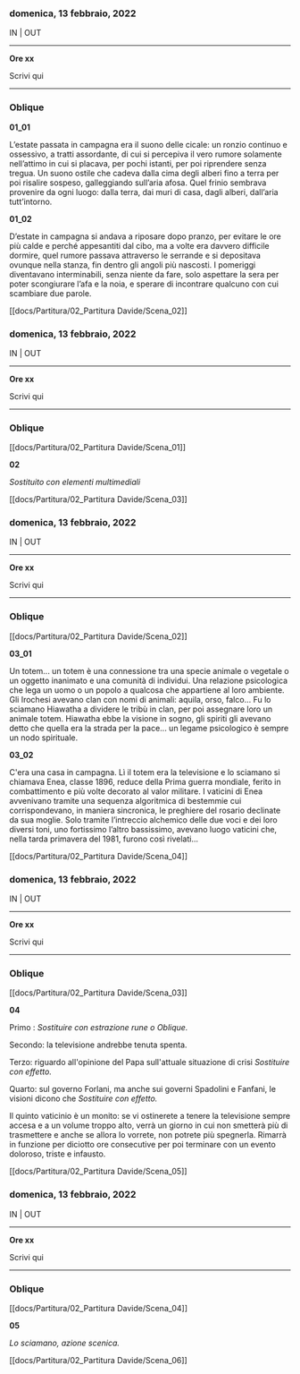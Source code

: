 ### domenica, 13 febbraio, 2022

IN | OUT

---

**Ore xx**

Scrivi qui

___

### Oblique

**01_01**

L’estate passata in campagna era il suono delle cicale: un ronzio continuo e ossessivo, a tratti assordante, di cui si percepiva il vero rumore solamente nell’attimo in cui si placava, per pochi istanti, per poi riprendere senza tregua. Un suono ostile che cadeva dalla cima degli alberi fino a terra per poi risalire sospeso, galleggiando sull’aria afosa. Quel frinio sembrava provenire da ogni luogo: dalla terra, dai muri di casa, dagli alberi, dall’aria tutt’intorno.

**01_02**

D’estate in campagna si andava a riposare dopo pranzo, per evitare le ore più calde e perché appesantiti dal cibo, ma a volte era davvero difficile dormire, quel rumore passava attraverso le serrande e si depositava ovunque nella stanza, fin dentro gli angoli più nascosti. I pomeriggi diventavano interminabili, senza niente da fare, solo aspettare la sera per poter scongiurare l’afa e la noia, e sperare di incontrare qualcuno con cui scambiare due parole.

[[docs/Partitura/02_Partitura Davide/Scena_02]]

### domenica, 13 febbraio, 2022

IN | OUT

---

**Ore xx**

Scrivi qui

___

### Oblique

[[docs/Partitura/02_Partitura Davide/Scena_01]]

**02**

*Sostituito con elementi multimediali*

[[docs/Partitura/02_Partitura Davide/Scena_03]]

### domenica, 13 febbraio, 2022

IN | OUT

---

**Ore xx**

Scrivi qui

___

### Oblique

[[docs/Partitura/02_Partitura Davide/Scena_02]]

**03_01**

Un totem... un totem è una connessione tra una specie animale o vegetale o un oggetto inanimato e una comunità di individui. Una relazione psicologica che lega un uomo o un popolo a qualcosa che appartiene al loro ambiente. Gli Irochesi avevano clan con nomi di animali: aquila, orso, falco... Fu lo sciamano Hiawatha a dividere le tribù in clan, per poi assegnare loro un animale totem. Hiawatha ebbe la visione in sogno, gli spiriti gli avevano detto che quella era la strada per la pace... un legame psicologico è sempre un nodo spirituale.

**03_02**

C'era una casa in campagna. Lì il totem era la televisione e lo sciamano si chiamava Enea, classe 1896, reduce della Prima guerra mondiale, ferito in combattimento e più volte decorato al valor militare. I vaticini di Enea avvenivano tramite una sequenza algoritmica di bestemmie cui corrispondevano, in maniera sincronica, le preghiere del rosario declinate da sua moglie. Solo tramite l’intreccio alchemico delle due voci e dei loro diversi toni, uno fortissimo l’altro bassissimo, avevano luogo vaticini che, nella tarda primavera del 1981, furono così rivelati...

[[docs/Partitura/02_Partitura Davide/Scena_04]]

### domenica, 13 febbraio, 2022

IN | OUT

---

**Ore xx**

Scrivi qui

___

### Oblique

[[docs/Partitura/02_Partitura Davide/Scena_03]]      

**04**

Primo : *Sostituire con estrazione rune o Oblique.*

Secondo: la televisione andrebbe tenuta spenta.

Terzo: riguardo all'opinione del Papa sull'attuale situazione di crisi *Sostituire con effetto.*

Quarto: sul governo Forlani, ma anche sui governi Spadolini e Fanfani, le visioni dicono che *Sostituire con effetto.*

Il quinto vaticinio è un monito: se vi ostinerete a tenere la televisione sempre accesa e a un volume troppo alto, verrà un giorno in cui non smetterà più di trasmettere e anche se allora lo vorrete, non potrete più spegnerla. Rimarrà in funzione per diciotto ore consecutive per poi terminare con un evento doloroso, triste e infausto.

[[docs/Partitura/02_Partitura Davide/Scena_05]]

### domenica, 13 febbraio, 2022

IN | OUT

---

**Ore xx**

Scrivi qui

___

### Oblique

[[docs/Partitura/02_Partitura Davide/Scena_04]]

**05**

_Lo sciamano, azione scenica._

[[docs/Partitura/02_Partitura Davide/Scena_06]]